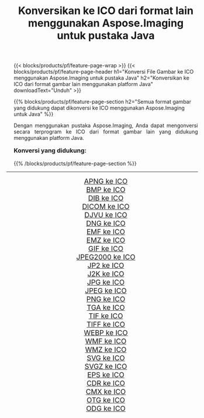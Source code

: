 ﻿---
title: Konversikan ke ICO dari format lain menggunakan Aspose.Imaging untuk pustaka Java 
weight: 3920
url: /id/java/conversion/to/ico/ 
lang: id
langdirlevel: 2
locales: zh-hans,ja,it,ru,de,es,fr,nl,id,lt,pl,pt,vi,tr,ko,zh-hant,ar,hi,th,sv,cs,uk,he
description: Menggunakan Aspose.Imaging Anda dapat mengonversi ke ICO dari format lain menggunakan Java
---

{{< blocks/products/pf/feature-page-wrap >}}
{{< blocks/products/pf/feature-page-header h1="Konversi File Gambar ke ICO menggunakan Aspose.Imaging untuk pustaka Java" h2="Konversikan ke ICO dari format gambar lain menggunakan platform Java" downloadText="Unduh" >}}


{{% blocks/products/pf/feature-page-section  h2="Semua format gambar yang didukung dapat dikonversi ke ICO menggunakan Aspose.Imaging untuk Java" %}}
<p align=justify>Dengan menggunakan pustaka Aspose.Imaging, Anda dapat mengonversi secara terprogram ke ICO dari format gambar lain yang didukung menggunakan platform Java.</p>
<h3 style="margin-top:16px;">
Konversi yang didukung:
</h3>
{{% /blocks/products/pf/feature-page-section %}}
<div class="container-fluid productfamilypage bg-gray">
    <div class="convertypes bg-gray agp-content section">
        <div class="container">
		<hr style="margin-left:-20px;"/>
		<div class="row other-converters" style="gap: 10px;font-size: 19px;text-align:center;">
		    <div class='col-md-3 other-converter remove-lp remove-rp'><a href="/imaging/id/java/conversion/apng-to-ico/" style="padding:15px;">APNG ke ICO</a></div>
<div class='col-md-3 other-converter remove-lp remove-rp'><a href="/imaging/id/java/conversion/bmp-to-ico/" style="padding:15px;">BMP ke ICO</a></div>
<div class='col-md-3 other-converter remove-lp remove-rp'><a href="/imaging/id/java/conversion/dib-to-ico/" style="padding:15px;">DIB ke ICO</a></div>
<div class='col-md-3 other-converter remove-lp remove-rp'><a href="/imaging/id/java/conversion/dicom-to-ico/" style="padding:15px;">DICOM ke ICO</a></div>
<div class='col-md-3 other-converter remove-lp remove-rp'><a href="/imaging/id/java/conversion/djvu-to-ico/" style="padding:15px;">DJVU ke ICO</a></div>
<div class='col-md-3 other-converter remove-lp remove-rp'><a href="/imaging/id/java/conversion/dng-to-ico/" style="padding:15px;">DNG ke ICO</a></div>
<div class='col-md-3 other-converter remove-lp remove-rp'><a href="/imaging/id/java/conversion/emf-to-ico/" style="padding:15px;">EMF ke ICO</a></div>
<div class='col-md-3 other-converter remove-lp remove-rp'><a href="/imaging/id/java/conversion/emz-to-ico/" style="padding:15px;">EMZ ke ICO</a></div>
<div class='col-md-3 other-converter remove-lp remove-rp'><a href="/imaging/id/java/conversion/gif-to-ico/" style="padding:15px;">GIF ke ICO</a></div>
<div class='col-md-3 other-converter remove-lp remove-rp'><a href="/imaging/id/java/conversion/jpeg2000-to-ico/" style="padding:15px;">JPEG2000 ke ICO</a></div>
<div class='col-md-3 other-converter remove-lp remove-rp'><a href="/imaging/id/java/conversion/jp2-to-ico/" style="padding:15px;">JP2 ke ICO</a></div>
<div class='col-md-3 other-converter remove-lp remove-rp'><a href="/imaging/id/java/conversion/j2k-to-ico/" style="padding:15px;">J2K ke ICO</a></div>
<div class='col-md-3 other-converter remove-lp remove-rp'><a href="/imaging/id/java/conversion/jpg-to-ico/" style="padding:15px;">JPG ke ICO</a></div>
<div class='col-md-3 other-converter remove-lp remove-rp'><a href="/imaging/id/java/conversion/jpeg-to-ico/" style="padding:15px;">JPEG ke ICO</a></div>
<div class='col-md-3 other-converter remove-lp remove-rp'><a href="/imaging/id/java/conversion/png-to-ico/" style="padding:15px;">PNG ke ICO</a></div>
<div class='col-md-3 other-converter remove-lp remove-rp'><a href="/imaging/id/java/conversion/tga-to-ico/" style="padding:15px;">TGA ke ICO</a></div>
<div class='col-md-3 other-converter remove-lp remove-rp'><a href="/imaging/id/java/conversion/tif-to-ico/" style="padding:15px;">TIF ke ICO</a></div>
<div class='col-md-3 other-converter remove-lp remove-rp'><a href="/imaging/id/java/conversion/tiff-to-ico/" style="padding:15px;">TIFF ke ICO</a></div>
<div class='col-md-3 other-converter remove-lp remove-rp'><a href="/imaging/id/java/conversion/webp-to-ico/" style="padding:15px;">WEBP ke ICO</a></div>
<div class='col-md-3 other-converter remove-lp remove-rp'><a href="/imaging/id/java/conversion/wmf-to-ico/" style="padding:15px;">WMF ke ICO</a></div>
<div class='col-md-3 other-converter remove-lp remove-rp'><a href="/imaging/id/java/conversion/wmz-to-ico/" style="padding:15px;">WMZ ke ICO</a></div>
<div class='col-md-3 other-converter remove-lp remove-rp'><a href="/imaging/id/java/conversion/svg-to-ico/" style="padding:15px;">SVG ke ICO</a></div>
<div class='col-md-3 other-converter remove-lp remove-rp'><a href="/imaging/id/java/conversion/svgz-to-ico/" style="padding:15px;">SVGZ ke ICO</a></div>
<div class='col-md-3 other-converter remove-lp remove-rp'><a href="/imaging/id/java/conversion/eps-to-ico/" style="padding:15px;">EPS ke ICO</a></div>
<div class='col-md-3 other-converter remove-lp remove-rp'><a href="/imaging/id/java/conversion/cdr-to-ico/" style="padding:15px;">CDR ke ICO</a></div>
<div class='col-md-3 other-converter remove-lp remove-rp'><a href="/imaging/id/java/conversion/cmx-to-ico/" style="padding:15px;">CMX ke ICO</a></div>
<div class='col-md-3 other-converter remove-lp remove-rp'><a href="/imaging/id/java/conversion/otg-to-ico/" style="padding:15px;">OTG ke ICO</a></div>
<div class='col-md-3 other-converter remove-lp remove-rp'><a href="/imaging/id/java/conversion/odg-to-ico/" style="padding:15px;">ODG ke ICO</a></div>
                </div>
        </div>
    </div>
</div>
<br/>

